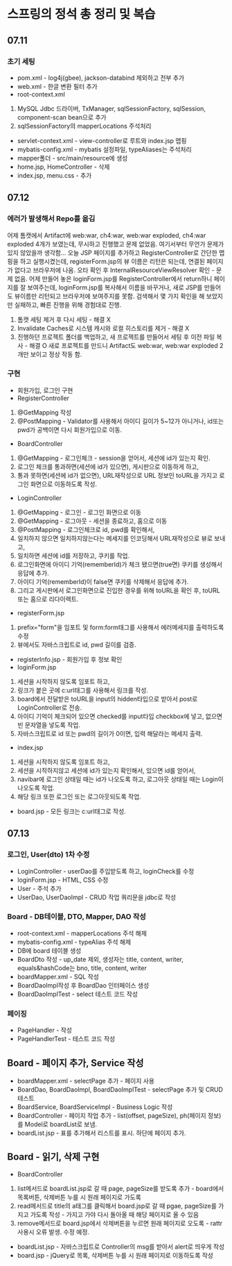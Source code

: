 # 스프링의 정석 총 정리 및 복습
## 07.11
### 초기 세팅
- pom.xml - log4j(gbee), jackson-databind 제외하고 전부 추가
- web.xml - 한글 변환 필터 추가
- root-context.xml  
1. MySQL Jdbc 드라이버, TxManager, sqlSessionFactory, sqlSession, component-scan bean으로 추가
2. sqlSessionFactory의 mapperLocations 주석처리
- servlet-context.xml - view-controller로 루트와 index.jsp 맵핑
- mybatis-config.xml - mybatis 설정파일, typeAliases는 주석처리
- mapper폴더 - src/main/resource에 생성
- home.jsp, HomeController - 삭제
- index.jsp, menu.css - 추가

## 07.12
### 에러가 발생해서 Repo를 옮김
어제 톰캣에서 Artifact에 web:war, ch4:war, web:war exploded, ch4:war exploded 4개가 보였는데,
무시하고 진행했고 문제 없었음. 여기서부터 무언가 문제가 있지 않았을까 생각함...
오늘 JSP 페이지를 추가하고 RegisterController로 간단한 맵핑을 하고 실행시켰는데, registerForm.jsp의 뷰 이름은 리턴은 되는데, 
연결된 페이지가 없다고 브라우저에 나옴.
오타 확인 후 InternalResourceViewResolver 확인 - 문제 없음.
어제 만들어 놓은 loginForm.jsp를 RegisterController에서 return하니 페이지를 잘 보여주는데, 
loginForm.jsp를 복사해서 이름을 바꾸거나, 새로 JSP를 만들어도 뷰이름만 리턴되고 브라우저에 보여주지를 못함.
검색해서 몇 가지 확인을 해 보았지만 실패하고, 빠른 진행을 위해 경험대로 진행. 
1. 톰캣 세팅 제거 후 다시 세팅 - 해결 X
2. Invalidate Caches로 시스템 캐시와 로컬 히스토리를 제거 - 해결 X
3. 진행하던 프로젝트 폴더를 백업하고, 새 프로젝트를 만들어서 세팅 후 이전 파일 복사 - 해결 O
새로 프로젝트를 만드니 Artifact도 web:war, web:war exploded 2개만 보이고 정상 작동 함.

### 구현
- 회원가입, 로그인 구현
- RegisterController
1. @GetMapping 작성
2. @PostMapping - Validator를 사용해서 아이디 길이가 5~12가 아니거나, id또는 pwd가 공백이면 다시 회원가입으로 이동.

- BoardController
1. @GetMapping - 로그인체크 - session을 얻어서, 세션에 id가 있는지 확인.
2. 로그인 체크를 통과하면(세션에 id가 있으면), 게시판으로 이동하게 하고,
3. 통과 못하면(세션에 id가 없으면), URL재작성으로 URL 정보인 toURL을 가지고 로그인 화면으로 이동하도록 작성.

- LoginController
1. @GetMapping - 로그인 - 로그인 화면으로 이동
2. @GetMapping - 로그아웃 - 세션을 종료하고, 홈으로 이동
3. @PostMapping - 로그인체크로 id, pwd를 확인해서,
4. 일치하지 않으면 일치하지않는다는 메세지를 인코딩해서 URL재작성으로 뷰로 보내고,
5. 일치하면 세션에 id를 저장하고, 쿠키를 작업.
6. 로그인화면에 아이디 기억(rememberId)가 체크 됐으면(true면) 쿠키를 생성해서 응답에 추가.
7. 아이디 기억(rememberId)이 false면 쿠키를 삭제해서 응답에 추가.
8. 그리고 게시판에서 로그인화면으로 진입한 경우를 위해 toURL을 확인 후, toURL 또는 홈으로 리다이렉트.

- registerForm.jsp
1. prefix="form"을 임포트 및 form:form태그를 사용해서 에러메세지를 출력하도록 수정
2. 뷰에서도 자바스크립트로 id, pwd 길이를 검증.

- registerInfo.jsp - 회원가입 후 정보 확인
- loginForm.jsp  
1. 세션을 시작하지 않도록 임포트 하고,
2. 링크가 붙은 곳에 c:url태그를 사용해서 링크를 작성.
3. board에서 전달받은 toURL을 input의 hidden타입으로 받아서 post로 LoginController로 전송.
4. 아이디 기억이 체크되어 있으면 checked를 input타입 checkbox에 넣고, 없으면 빈 문자열을 넣도록 작업.
5. 자바스크립트로 id 또는 pwd의 길이가 0이면, 입력 해달라는 메세지 출력. 

- index.jsp
1. 세션을 시작하지 않도록 임포트 하고,
2. 세션을 시작하지않고 세션에 id가 있는지 확인해서, 있으면 id를 얻어서,
3. navibar에 로그인 상태일 때는 id가 나오도록 하고, 로그아웃 상태일 때는 Login이 나오도록 작업.
4. 해당 링크 또한 로그인 또는 로그아웃되도록 작업.

- board.jsp - 모든 링크는 c:url태그로 작성.

## 07.13
### 로그인, User(dto) 1차 수정
- LoginController - userDao를 주입받도록 하고, loginCheck를 수정
- loginForm.jsp - HTML, CSS 수정
- User - 주석 추가
- UserDao, UserDaoImpl - CRUD 작업 쿼리문을 jdbc로 작성

### Board - DB테이블, DTO, Mapper, DAO 작성 
- root-context.xml - mapperLocations 주석 해제
- mybatis-config.xml - typeAlias 주석 해제
- DB에 board 테이블 생성
- BoardDto 작성 - up_date 제외, 생성자는 title, content, writer, equals&hashCode는 bno, title, content, writer
- boardMapper.xml - SQL 작성
- BoardDaoImpl작성 후 BoardDao 인터페이스 생성
- BoardDaoImplTest - select 테스트 코드 작성

### 페이징
- PageHandler - 작성
- PageHandlerTest - 테스트 코드 작성

## Board - 페이지 추가, Service 작성
- boardMapper.xml - selectPage 추가 - 페이지 사용
- BoardDao, BoardDaoImpl, BoardDaoImplTest - selectPage 추가 및 CRUD 테스트
- BoardService, BoardServiceImpl - Business Logic 작성
- BoardController - 페이지 작업 추가 - list(offset, pageSize), ph(페이지 정보)를 Model로 boardList로 보냄. 
- boardList.jsp - 표를 추가해서 리스트를 표시. 하단에 페이지 추가.

## Board - 읽기, 삭제 구현
- BoardController 
1. list메서드로 boardList.jsp로 갈 때 page, pageSize를 받도록 추가 - board에서 목록버튼, 삭제버튼 누를 시 원래 페이지로 가도록
2. read메서드로 title의 a태그를 클릭해서 board.jsp로 갈 때 pgae, pageSize를 가지고 가도록 작성 - 가지고 가야 다시 돌아올 때 해당 페이지로 올 수 있음
3. remove메서드로 board.jsp에서 삭제버튼을 누르면 원래 페이지로 오도록 - rattr사용시 오류 발생. 수정 예정.
- boardList.jsp - 자바스크립트로 Controller의 msg를 받아서 alert로 띄우게 작성
- board.jsp - jQuery로 목록, 삭제버튼 누를 시 원래 페이지로 이동하도록 작성
